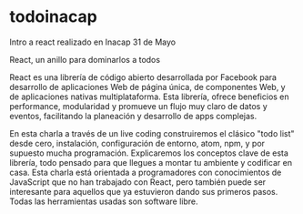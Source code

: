 # todoinacap
Intro a react realizado en Inacap 31 de Mayo

React, un anillo para dominarlos a todos

React es una librería de código abierto desarrollada por Facebook para desarrollo de aplicaciones Web de página única, de componentes Web, y de aplicaciones nativas multiplataforma. Esta librería, ofrece beneficios en performance, modularidad y promueve un flujo muy claro de datos y eventos, facilitando la planeación y desarrollo de apps complejas.

En esta charla a través de un live coding construiremos el clásico "todo list" desde cero, instalación, configuración de entorno, atom, npm, y por supuesto mucha programación. Explicaremos los conceptos clave de esta librería, todo pensado para que llegues a montar tu ambiente y codificar en casa. Esta charla está orientada a programadores con conocimientos de JavaScript que no han trabajado con React, pero también puede ser interesante para aquellos que ya estuvieron dando sus primeros pasos. Todas las herramientas usadas son software libre.
